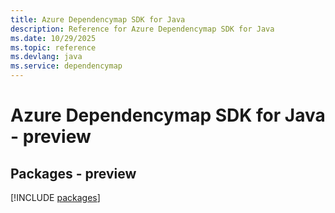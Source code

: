 ```yaml
---
title: Azure Dependencymap SDK for Java
description: Reference for Azure Dependencymap SDK for Java
ms.date: 10/29/2025
ms.topic: reference
ms.devlang: java
ms.service: dependencymap
---
```

# Azure Dependencymap SDK for Java - preview
## Packages - preview
[!INCLUDE [packages](dependencymap-index.md)]